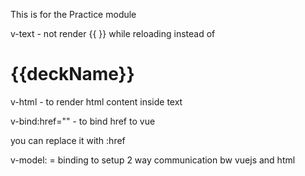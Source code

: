 This is for the Practice module


v-text - not render {{ }} while reloading instead of <h1>{{deckName}}</h1>


v-html - to render html content inside text 


v-bind:href="" - to bind href to vue

you can replace it with :href


v-model: = binding to setup 2 way communication bw vuejs and html
